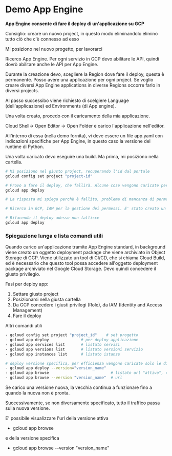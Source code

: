 # Demo App Engine

**App Engine consente di fare il deploy di un'applicazione su GCP**

Consiglio: creare un nuovo project, in questo modo eliminandolo elimino tutto ciò che c'è connesso ad esso

Mi posiziono nel nuovo progetto, per lavorarci

Ricerco App Engine. Per ogni servizio in GCP devo abilitare le API, quindi dovrò abilitare anche le API per App Engine.

Durante la creazione devo, scegliere la Region dove fare il deploy, questa è permanente. Posso avere una applicazione per ogni project. Se voglio creare diversi App Engine applications in diverse Regions occorre farlo in diversi projects.

Al passo successibo viene richiesto di scelgiere Language (dell'applicazione) ed Environments (di App engine).

Una volta creato, procedo con il caricamento della mia applicazione.

 Cloud Shell-> Open Editor -> Open Folder e carico l'applicazione nell'editor.

All'interno di essa (nella demo fornita), vi deve essere un file app.yaml con indicazioni specifiche per App Engine, in questo caso la versione del runtime di Python.

Una volta caricato devo eseguire una build. Ma prima, mi posiziono nella cartella.

```bash
# Mi posiziono nel giusto project, recuperando l'id dal portale
gcloud config set project "project-id"

# Provo a fare il deploy, che fallirà. Alcune cose vengono caricate per efficienza
gcloud app deploy

# La risposta mi spiega perchè è fallito, problema di mancanza di permessi per l'accesso al bucket dello storage su GCP

# Ricerco in GCP, IAM per la gestione dei permessi. E' stato creato un membro in automatico al quale devo concedere anche il Role: Storage Object Viewer

# Rifacendo il deploy adesso non fallisce
gcloud app deploy

```

### Spiegazione lunga e lista comandi utili
Quando carico un'applicazione tramite App Engine standard, in background viene creato un oggetto deployment package che viene archiviato in Object Storage di GCP. Viene utilizzato un tool di CI/CD, che si chiama Cloud Build, ed è necessario che questo tool possa accedere all'oggetto deployment package archiviato nel Google Cloud Storage. Devo quindi concedere il giusto privilegio. 

Fasi per deploy app:
1. Settare giusto project
2. Posizionarsi nella giusta cartella
3. Da GCP concedere i giusti privilegi (Role), da IAM (Identity and Access Management)
4. Fare il deploy

Altri comandi utili
```bash
- gcloud config set project "project_id"    # set progetto
- gcloud app deploy              # per deploy applicazione 
- gcloud app services list       # listato servizi
- gcloud app versions list       # listato versioni servizio
- gcloud app instances list      # listato istanze

# deploy versione specifica, per efficienza vengono caricate solo le differenze
- gcloud app deploy --version="version_name"  
- gcloud app browse                           # listato url "attivo", che eroga
- gcloud app browse --version "version_name"  # url 

```

Se carico una versione nuova, la vecchia continua a funzionare fino a quando la nuova non è pronta. 

Successivamente, se non diversamente specificato, tutto il traffico passa sulla nuova versione.

E' possibile visualizzare l'url della versione attiva 
- gcloud app browse                           

e della versione specifica 
- gcloud app browse --version "version_name"  




